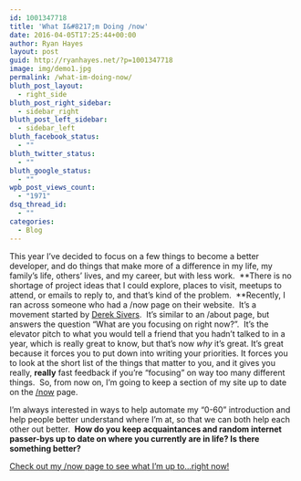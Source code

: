 ```yaml
---
id: 1001347718
title: 'What I&#8217;m Doing /now'
date: 2016-04-05T17:25:44+00:00
author: Ryan Hayes
layout: post
guid: http://ryanhayes.net/?p=1001347718
image: img/demo1.jpg
permalink: /what-im-doing-now/
bluth_post_layout:
  - right_side
bluth_post_right_sidebar:
  - sidebar_right
bluth_post_left_sidebar:
  - sidebar_left
bluth_facebook_status:
  - ""
bluth_twitter_status:
  - ""
bluth_google_status:
  - ""
wpb_post_views_count:
  - "1971"
dsq_thread_id:
  - ""
categories:
  - Blog
---
```

This year I&#8217;ve decided to focus on a few things to become a better developer, and do things that make more of a difference in my life, my family&#8217;s life, others&#8217; lives, and my career, but with less work.  **There is no shortage of project ideas that I could explore, places to visit, meetups to attend, or emails to reply to, and that&#8217;s kind of the problem.  **Recently, I ran across someone who had a /now page on their website.  It&#8217;s a movement started by [Derek Sivers](https://sivers.org/).  It&#8217;s similar to an /about page, but answers the question &#8220;What are you focusing on right now?&#8221;.  It&#8217;s the elevator pitch to what you would tell a friend that you hadn&#8217;t talked to in a year, which is really great to know, but that&#8217;s now _why_ it&#8217;s great. It&#8217;s great because it forces you to put down into writing your priorities. It forces you to look at the short list of the things that matter to you, and it gives you really, **really** fast feedback if you&#8217;re &#8220;focusing&#8221; on way too many different things.  So, from now on, I&#8217;m going to keep a section of my site up to date on the [/now](http://ryanhayes.net/now/ "Now") page.

I&#8217;m always interested in ways to help automate my &#8220;0-60&#8221; introduction and help people better understand where I&#8217;m at, so that we can both help each other out better.  **How do you keep acquaintances and random internet passer-bys up to date on where you currently are in life? Is there something better?**

[Check out my /now page to see what I&#8217;m up to&#8230;right now!](http://ryanhayes.net/now/ "Now")